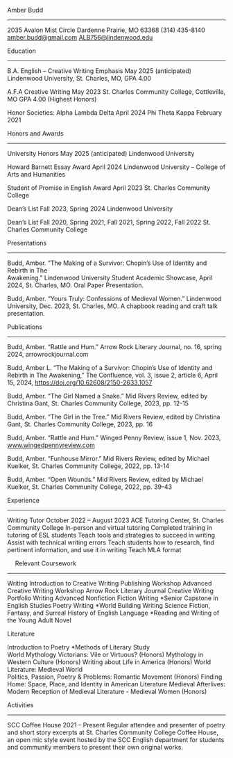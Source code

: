 Amber Budd
________________________________________
2035 Avalon Mist Circle
Dardenne Prairie, MO 63368
(314) 435-8140
amber.budd@gmail.com
ALB756@lindenwood.edu

Education
________________________________________

B.A. English – Creative Writing Emphasis  May 2025 (anticipated)
Lindenwood University, St. Charles, MO,  GPA 4.00

A.F.A Creative Writing  May 2023
St. Charles Community College, Cottleville, MO  GPA 4.00 (Highest Honors)

Honor Societies:
	Alpha Lambda Delta  April 2024
	Phi Theta Kappa  February 2021

Honors and Awards
________________________________________

University Honors  May 2025 (anticipated)
Lindenwood University

Howard Barnett Essay Award  April 2024
Lindenwood University – College of Arts and Humanities

Student of Promise in English Award  April 2023
St. Charles Community College

Dean’s List  Fall 2023, Spring 2024
Lindenwood University

Dean’s List  Fall 2020, Spring 2021, Fall 2021, Spring 2022, Fall 2022
St. Charles Community College

Presentations
________________________________________

Budd, Amber. “The Making of a Survivor: Chopin’s Use of Identity and Rebirth in The    
     Awakening.” Lindenwood University Student Academic Showcase, April 2024, St. Charles, 
     MO. Oral Paper Presentation.

Budd, Amber. “Yours Truly: Confessions of Medieval Women.” Lindenwood University, Dec. 
     2023, St. Charles, MO. A chapbook reading and craft talk presentation.

Publications
________________________________________

Budd, Amber. “Rattle and Hum.” Arrow Rock Literary Journal, no. 16, spring 
     2024, arrowrockjournal.com

Budd, Amber L. “The Making of a Survivor: Chopin’s Use of Identity and Rebirth 
     in The Awakening,” The Confluence, vol. 3, issue 2, article 6, April 15, 2024, 
     https://doi.org/10.62608/2150-2633.1057

Budd, Amber. “The Girl Named a Snake.” Mid Rivers Review, edited by Christina 
     Gant, St. Charles Community College, 2023, pp. 12-15

Budd, Amber. “The Girl in the Tree.” Mid Rivers Review, edited by Christina Gant, 
     St. Charles Community College, 2023, pp. 16

Budd, Amber. “Rattle and Hum.” Winged Penny Review, issue 1, Nov. 2023, 
     www.wingedpennyreview.com

Budd, Amber. “Funhouse Mirror.” Mid Rivers Review, edited by Michael Kuelker, 
     St. Charles Community College, 2022, pp. 13-14

Budd, Amber. “Open Wounds.” Mid Rivers Review, edited by Michael Kuelker, St. 
     Charles Community College, 2022, pp. 39-43

Experience
________________________________________

Writing Tutor October 2022 – August 2023
ACE Tutoring Center, St. Charles Community College
	In-person and virtual tutoring
	Completed training in tutoring of ESL students
	Teach tools and strategies to succeed in writing
	Assist with technical writing errors
	Teach students how to research, find pertinent information, and use it in writing
	Teach MLA format

 
Relevant Coursework
________________________________________

Writing
Introduction to Creative Writing 			Publishing Workshop
Advanced Creative Writing Workshop		Arrow Rock Literary Journal
Creative Writing Portfolio				Writing Advanced Nonfiction
Fiction Writing					*Senior Capstone in English Studies 
Poetry Writing						*World Building
Writing Science Fiction, Fantasy, and Surreal	History of English Language
*Reading and Writing of the Young Adult Novel

Literature

Introduction to Poetry					*Methods of Literary Study			
World Mythology					Victorians: Vile or Virtuous? (Honors)
Mythology in Western Culture (Honors)		Writing about Life in America (Honors)
World Literature: Medieval World			
Politics, Passion, Poetry & Problems: Romantic Movement (Honors)
Finding Home: Space, Place, and Identity in American Literature
Medieval Afterlives: Modern Reception of Medieval Literature - Medieval Women (Honors)

Activities
________________________________________

SCC Coffee House 2021 – Present
Regular attendee and presenter of poetry and short story excerpts at St. Charles Community College Coffee House, an open mic style event hosted by the SCC English department for students and community members to present their own original works. 
